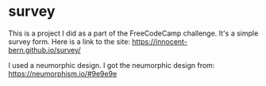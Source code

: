 # survey
This is a project I did as a part of the FreeCodeCamp challenge. It's a simple survey form.
Here is a link to the site: https://innocent-bern.github.io/survey/

I used a neumorphic design.
I got the neumorphic design from: https://neumorphism.io/#9e9e9e 
